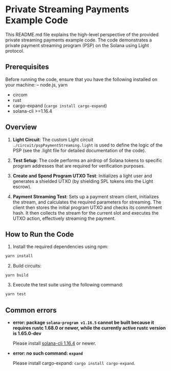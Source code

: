 # Private Streaming Payments Example Code

This README.md file explains the high-level perspective of the provided private streaming payments example code. 
The code demonstrates a private payment streaming program (PSP) on the Solana using Light protocol.

## Prerequisites

Before running the code, ensure that you have the following installed on your machine:
– node.js, yarn
- circom
- rust
- cargo-expand (```cargo install cargo-expand```)
- solana-cli >=1.16.4

## Overview


1. **Light Circuit**: The custom Light circuit `./circuit/pspPaymentStreaming.light` is used to define the logic of the PSP (see the .light file for detailed documentation of the code).

2. **Test Setup**: The code performs an airdrop of Solana tokens to specific program addresses that are required for verification purposes.

3. **Create and Spend Program UTXO Test**: Initializes a light user and generates a shielded UTXO (by shielding SPL tokens into the Light escrow).

4. **Payment Streaming Test**: Sets up a payment stream client, initializes the stream, and calculates the required parameters for streaming. The client then stores the initial program UTXO and checks its commitment hash. It then collects the stream for the current slot and executes the UTXO action, effectively streaming the payment.

## How to Run the Code

1. Install the required dependencies using npm:

```bash
yarn install
```

2. Build circuits:

```
yarn build
```

3. Execute the test suite using the following command:

```bash
yarn test
```


## Common errors

- __error: package `solana-program v1.16.5` cannot be built because it requires rustc 1.68.0 or newer, while the currently active rustc version is 1.65.0-dev__

  Please install [solana-cli 1.16.4](https://docs.solana.com/cli/install-solana-cli-tools) or newer.


- __error: no such command: `expand`__

  Please install cargo-expand: `cargo install cargo-expand`.
